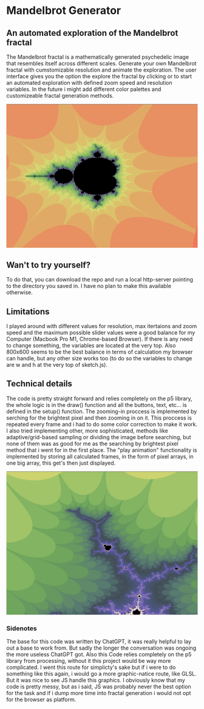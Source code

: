 # Mandelbrot Generator
## An automated exploration of the Mandelbrot fractal
The Mandelbrot fractal is a mathematically generated psychedelic image that resembles itself across different scales. Generate your own Mandelbrot fractal with cumstomizable resolution and animate the exploration. The user interface gives you the option the explore the fractal by clicking or to start an automated exploration with defined zoom speed and resolution variables. In the future i might add different color palettes and customizeable fractal generation methods.

![example1](screenshots/screenshot1.png)

## Wan't to try yourself?
To do that, you can download the repo and run a local http-server pointing to the directory you saved in. I have no plan to make this available otherwise.

## Limitations
I played around with different values for resolution, max itertaions and zoom speed and the maximum possible slider values were a good balance for my Computer (Macbook Pro M1, Chrome-based Browser). If there is any need to change something, the variables are located at the very top. Also 800x600 seems to be the best balance in terms of calculation my browser can handle, but any other size works too (to do so the variables to change are w and h at the very top of sketch.js). 

## Technical details
The code is pretty straight forward and relies completely on the p5 library, the whole logic is in the draw() function and all the buttons, text, etc... is defined in the setup() function. The zooming-in proccess is implemented by serching for the brightest pixel and then zooming in on it. This proccess is repeated every frame and i had to do some color correction to make it work. I also tried implementing other, more sophisticated, methods like adaptive/grid-based sampling or dividing the image before searching, but none of them was as good for me as the searching by brightest pixel method that i went for in the first place. The "play animation" functionality is implemented by storing all calculated frames, in the form of pixel arrays, in one big array, this get's then just displayed.

![example2](screenshots/screenshot2.png)

### Sidenotes
The base for this code was written by ChatGPT, it was really helpful to lay out a base to work from. But sadly the longer the conversation was ongoing the more useless ChatGPT got. Also this Code relies completely on the p5 library from processing, without it this project would be way more complicated. I went this route for simplicty's sake but if i were to do something like this again, i would go a more graphic-natice route, like GLSL. But it was nice to see JS handle this graphics. I obviously know that my code is pretty messy, but as i said, JS was probably never the best option for the task and if i dump more time into fractal generation i would not opt for the browser as platform.